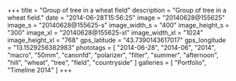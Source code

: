 +++
title = "Group of tree in a wheat field"
description = "Group of tree in a wheat field."
date = "2014-06-28T15:56:25"
image = "20140628@155625"
image_s = "20140628@155625-s"
image_width_s = "400"
image_height_s = "300"
image_xl = "20140628@155625-xl"
image_width_xl = "1024"
image_height_xl = "768"
gps_latitude = "43.7390143617017"
gps_longitude = "13.1529256382983"
phototags = [ "2014-06-28", "2014-06", "2014", "macro", "50mm", "canonfd", "polarizer", "filter", "summer", "afternoon", "hill", "wheat", "tree", "field", "countryside" ]
galleries = [ "Portfolio", "Timeline 2014" ]
+++
